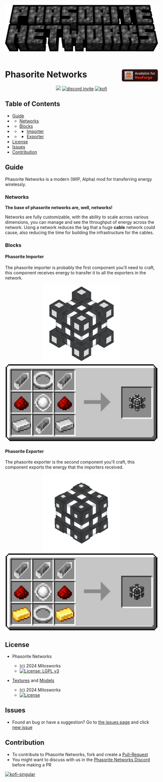 <div align="center">
    <img src="/media/logo.png" alt="Phasorite Networks">
</div>

<br>
<h1>
    Phasorite Networks
    <img src="https://raw.githubusercontent.com/intergrav/devins-badges/8494ec1ac495cfb481dc7e458356325510933eb0/assets/cozy/supported/neoforge_vector.svg" alt="Available For NeoForge" align="right" height="40"></img>
</h1>

<div align="center">
    <!-- All in one line is actually a bug fix -->
    <a href="https://www.curseforge.com/minecraft/search?page=1&pageSize=20&sortBy=relevancy&class=mc-mods&search=phasorite+networks&version=1.21.1&gameVersionTypeId=6"><img src="https://img.shields.io/badge/Available%20For-1.21.1 NeoForge-F16436?logo=curseforge&colorA=2D2D2D"></img></a>
    <a href="https://discord.gg/YsAhwENUuJ"><img src="https://img.shields.io/discord/1272334441720844370?logo=discord&colorB=7289DA&link=https%3A%2F%2Fdiscord.gg%2FYsAhwENUuJ" alt="discord invite"></img></a>
    <a href="https://ko-fi.com/milosworks"><img src="https://shields.io/badge/kofi-Buy_a_coffee-ff5f5f?logo=ko-fi&style=for-the-badgeKofi" alt="kofi"></img></a>
</div>

## Table of Contents

-   [Guide](#guide)
-   -   [Networks](#networks)
-   -   [Blocks](#blocks)
-   -   -   [Importer](#phasorite-importer)
-   -   -   [Exporter](#phasorite-exporter)
-   [License](#license)
-   [Issues](#issues)
-   [Contribution](#contribution)

## Guide

Phasorite Networks is a modern (WIP, Alpha) mod for transferring energy wirelessly.

### Networks

**The base of phasorite networks are, well, networks!**

Networks are fully customizable, with the ability to scale across various dimensions, you can manage and see the
throughput of energy across the network.
Using a network reduces the lag that a huge **cable** network could cause, also reducing the time for building the
infrastructure for the cables.

### Blocks

#### Phasorite Importer

The phasorite importer is probably the first component you'll need to craft, this component receives energy to transfer it to all the exporters in the network.

<div align="center">
    <img height="256" src="/media/importer.png"></img>
    <img height="256" src="/media/importer_recipe.png"></img>
</div>

#### Phasorite Exporter

The phasorite exporter is the second component you'll craft, this component exports the energy that the importers received.

<div align="center">
    <img height="256" src="/media/exporter.png"></img>
    <img height="256" src="/media/exporter_recipe.png"></img>
</div>

## License

-   Phasorite Networks

    -   (c) 2024 Milosworks
    -   [![License: LGPL v3](https://img.shields.io/badge/License-AGPL_v3-blue.svg)](https://www.gnu.org/licenses/agpl-3.0)

-   [Textures](src/main/resources/assets/phasoritenetworks/textures) and [Models](src/main/resources/assets/phasoritenetworks/models)

    -   (c) 2024 Milosworks
    -   [![License](https://img.shields.io/badge/License-CC%20BY--NC--SA%204.0-yellow.svg?style=flat-square)](https://creativecommons.org/licenses/by-nc-sa/4.0)

## Issues

-   Found an bug or have a suggestion?
    Go to [the issues page](https://github.com/milosworks/phasorite-networks/issues) and click [new issue](https://github.com/milosworks/phasorite-networks/issues/new)

## Contribution

-   To contribute to Phasorite Networks, fork and create a [Pull-Request](https://help.github.com/articles/creating-a-pull-request)
-   You might want to discuss with us in the [Phasorite Networks Discord](https://discord.gg/YsAhwENUuJ) before making a PR

<a href="https://ko-fi.com/milosworks">
    <img alt="kofi-singular" height="56" src="https://cdn.jsdelivr.net/npm/@intergrav/devins-badges@3/assets/cozy/donate/kofi-singular_vector.svg">
</a>
